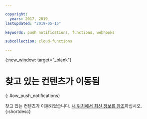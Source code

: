 ```yaml
---

copyright:
  years: 2017, 2019
lastupdated: "2019-05-15"

keywords: push notifications, functions, webhooks

subcollection: cloud-functions

---
```


{:new_window: target="_blank"}
# 찾고 있는 컨텐츠가 이동됨
{: #ow_push_notifications}

찾고 있는 컨텐츠가 이동되었습니다. [새 위치에서 최신 정보를 참조](/docs/openwhisk?topic=cloud-functions-pkg_push_notifications)하십시오.
{:shortdesc}
